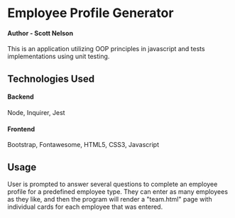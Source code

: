 # Employee Profile Generator
#### Author - Scott Nelson

This is an application utilizing OOP principles in javascript and tests implementations using unit testing. 

## Technologies Used
#### Backend
Node, Inquirer, Jest

#### Frontend
Bootstrap, Fontawesome, HTML5, CSS3, Javascript

## Usage
User is prompted to answer several questions to complete an employee profile for a predefined employee type. They can enter as many employees as they like, and then the program will render a "team.html" page with individual cards for each employee that was entered. 





